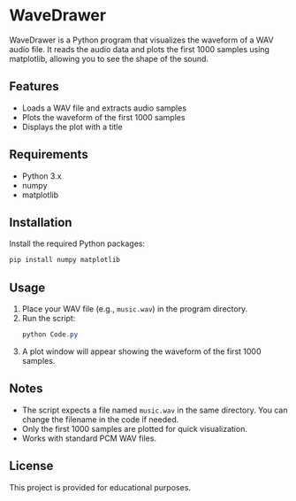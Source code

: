 # WaveDrawer

WaveDrawer is a Python program that visualizes the waveform of a WAV audio file. It reads the audio data and plots the first 1000 samples using matplotlib, allowing you to see the shape of the sound.

## Features
- Loads a WAV file and extracts audio samples
- Plots the waveform of the first 1000 samples
- Displays the plot with a title

## Requirements
- Python 3.x
- numpy
- matplotlib

## Installation
Install the required Python packages:
```powershell
pip install numpy matplotlib
```

## Usage
1. Place your WAV file (e.g., `music.wav`) in the program directory.
2. Run the script:
   ```powershell
   python Code.py
   ```
3. A plot window will appear showing the waveform of the first 1000 samples.

## Notes
- The script expects a file named `music.wav` in the same directory. You can change the filename in the code if needed.
- Only the first 1000 samples are plotted for quick visualization.
- Works with standard PCM WAV files.

## License
This project is provided for educational purposes.
